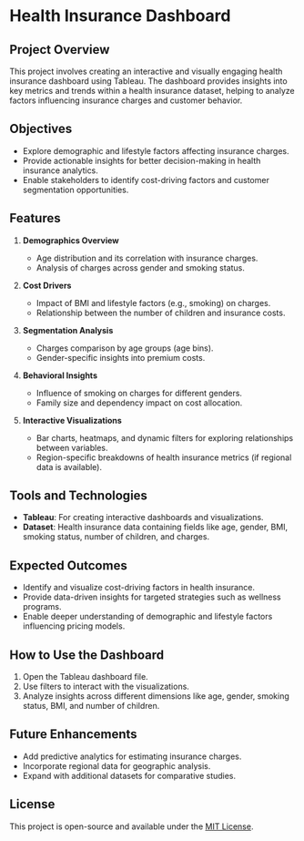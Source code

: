 # Health Insurance Dashboard  

## Project Overview  
This project involves creating an interactive and visually engaging health insurance dashboard using Tableau. The dashboard provides insights into key metrics and trends within a health insurance dataset, helping to analyze factors influencing insurance charges and customer behavior.  

## Objectives  
- Explore demographic and lifestyle factors affecting insurance charges.  
- Provide actionable insights for better decision-making in health insurance analytics.  
- Enable stakeholders to identify cost-driving factors and customer segmentation opportunities.  

## Features  
1. **Demographics Overview**  
   - Age distribution and its correlation with insurance charges.  
   - Analysis of charges across gender and smoking status.  

2. **Cost Drivers**  
   - Impact of BMI and lifestyle factors (e.g., smoking) on charges.  
   - Relationship between the number of children and insurance costs.  

3. **Segmentation Analysis**  
   - Charges comparison by age groups (age bins).  
   - Gender-specific insights into premium costs.  

4. **Behavioral Insights**  
   - Influence of smoking on charges for different genders.  
   - Family size and dependency impact on cost allocation.  

5. **Interactive Visualizations**  
   - Bar charts, heatmaps, and dynamic filters for exploring relationships between variables.  
   - Region-specific breakdowns of health insurance metrics (if regional data is available).  

## Tools and Technologies  
- **Tableau**: For creating interactive dashboards and visualizations.  
- **Dataset**: Health insurance data containing fields like age, gender, BMI, smoking status, number of children, and charges.  

## Expected Outcomes  
- Identify and visualize cost-driving factors in health insurance.  
- Provide data-driven insights for targeted strategies such as wellness programs.  
- Enable deeper understanding of demographic and lifestyle factors influencing pricing models.  

## How to Use the Dashboard  
1. Open the Tableau dashboard file.  
2. Use filters to interact with the visualizations.  
3. Analyze insights across different dimensions like age, gender, smoking status, BMI, and number of children.  

## Future Enhancements  
- Add predictive analytics for estimating insurance charges.  
- Incorporate regional data for geographic analysis.  
- Expand with additional datasets for comparative studies.  

## License  
This project is open-source and available under the [MIT License](LICENSE).  
